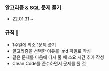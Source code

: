 ### 알고리즘 & SQL 문제 풀기

-   22.01.31 ~

### 규칙 :pray:

-   1주일에 최소 1문제 풀기
-   알고리즘을 선택한 이유를 .md 파일로 작성
-   같은 문제를 다음에 다시 풀 때 소요 시간 추가 작성
-   Clean Code를 준수하면서 문제를 풀 것
